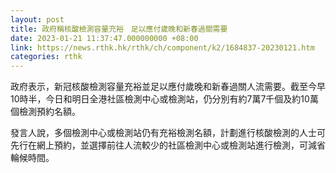 ```yaml
---
layout: post
title: 政府稱核酸檢測容量充裕　足以應付歲晚和新春過關需要
date: 2023-01-21 11:37:47.000000000 +08:00
link: https://news.rthk.hk/rthk/ch/component/k2/1684837-20230121.htm
categories: rthk
---
```


政府表示，新冠核酸檢測容量充裕並足以應付歲晚和新春過關人流需要。截至今早10時半，今日和明日全港社區檢測中心或檢測站，仍分別有約7萬7千個及約10萬個檢測預約名額。

發言人說，多個檢測中心或檢測站仍有充裕檢測名額，計劃進行核酸檢測的人士可先行在網上預約，並選擇前往人流較少的社區檢測中心或檢測站進行檢測，可減省輪候時間。
